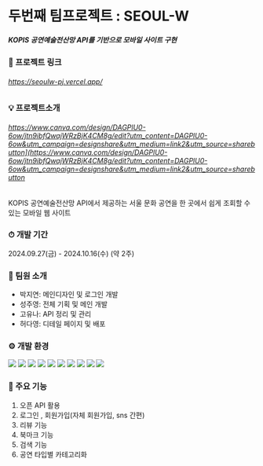 # 두번째 팀프로젝트 : SEOUL-W
##### KOPIS 공연예술전산망 API를 기반으로 모바일 사이트 구현

### 🌈 프로젝트 링크
###### <https://seoulw-pj.vercel.app/>

### 💡 프로젝트소개
###### <https://www.canva.com/design/DAGPlU0-6ow/jtn9ibfQwajWRzBjK4CM8g/edit?utm_content=DAGPlU0-6ow&utm_campaign=designshare&utm_medium=link2&utm_source=sharebutton](https://www.canva.com/design/DAGPlU0-6ow/jtn9ibfQwajWRzBjK4CM8g/edit?utm_content=DAGPlU0-6ow&utm_campaign=designshare&utm_medium=link2&utm_source=sharebutton>

KOPIS 공연예술전산망 API에서 제공하는 서울 문화 공연을 한 곳에서 쉽게 조회할 수 있는 모바일 웹 사이트


### ⏱ 개발 기간
2024.09.27(금) - 2024.10.16(수) (약 2주)

### 👊 팀원 소개
- 박지연: 메인디자인 및 로그인 개발 
- 성주영: 전체 기획 및 메인 개발
- 고유나: API 정리 및 관리
- 허다영: 디테일 페이지 및 배포 

### ⚙ 개발 환경
<img src="https://img.shields.io/badge/html5-E34F26?style=for-the-badge&logo=html5&logoColor=white"> <img src="https://img.shields.io/badge/sass-CC6699?style=for-the-badge&logo=sass&logoColor=white"> <img src="https://img.shields.io/badge/css3-1572B6?style=for-the-badge&logo=css3&logoColor=white"> <img src="https://img.shields.io/badge/nodedotjs-5FA04E?style=for-the-badge&logo=nodedotjs&logoColor=white"> <img src="https://img.shields.io/badge/npm-CB3837?style=for-the-badge&logo=npm&logoColor=white"> <img src="https://img.shields.io/badge/javascript-F7DF1E?style=for-the-badge&logo=javascript&logoColor=white"> <img src="https://img.shields.io/badge/react-61DAFB?style=for-the-badge&logo=react&logoColor=white"> <img src="https://img.shields.io/badge/postman-FF6C37?style=for-the-badge&logo=postman&logoColor=white"> <img src="https://img.shields.io/badge/mui-007FFF?style=for-the-badge&logo=mui&logoColor=white">
<img src="https://img.shields.io/badge/firebase-DD2C00?style=for-the-badge&logo=firebase&logoColor=white">

### 📍 주요 기능
1) 오픈 API 활용
2) 로그인 , 회원가입(자체 회원가입, sns 간편)
3) 리뷰 기능
4) 북마크 기능
5) 검색 기능
6) 공연 타입별 카테고리화
